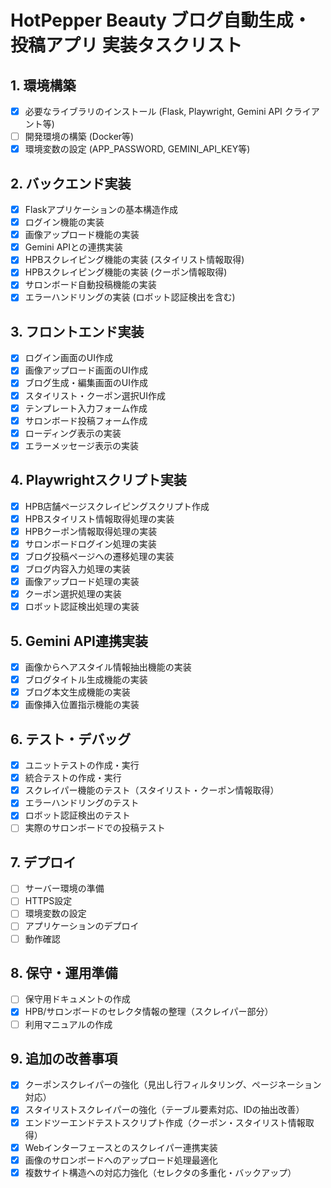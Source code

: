 # HotPepper Beauty ブログ自動生成・投稿アプリ 実装タスクリスト

## 1. 環境構築
- [x] 必要なライブラリのインストール (Flask, Playwright, Gemini API クライアント等)
- [ ] 開発環境の構築 (Docker等)
- [x] 環境変数の設定 (APP_PASSWORD, GEMINI_API_KEY等)

## 2. バックエンド実装
- [x] Flaskアプリケーションの基本構造作成
- [x] ログイン機能の実装
- [x] 画像アップロード機能の実装
- [x] Gemini APIとの連携実装
- [x] HPBスクレイピング機能の実装 (スタイリスト情報取得)
- [x] HPBスクレイピング機能の実装 (クーポン情報取得)
- [x] サロンボード自動投稿機能の実装
- [x] エラーハンドリングの実装 (ロボット認証検出を含む)

## 3. フロントエンド実装
- [x] ログイン画面のUI作成
- [x] 画像アップロード画面のUI作成
- [x] ブログ生成・編集画面のUI作成
- [x] スタイリスト・クーポン選択UI作成
- [x] テンプレート入力フォーム作成
- [x] サロンボード投稿フォーム作成
- [x] ローディング表示の実装
- [x] エラーメッセージ表示の実装

## 4. Playwrightスクリプト実装
- [x] HPB店舗ページスクレイピングスクリプト作成
- [x] HPBスタイリスト情報取得処理の実装
- [x] HPBクーポン情報取得処理の実装
- [x] サロンボードログイン処理の実装
- [x] ブログ投稿ページへの遷移処理の実装
- [x] ブログ内容入力処理の実装
- [x] 画像アップロード処理の実装
- [x] クーポン選択処理の実装
- [x] ロボット認証検出処理の実装

## 5. Gemini API連携実装
- [x] 画像からヘアスタイル情報抽出機能の実装
- [x] ブログタイトル生成機能の実装
- [x] ブログ本文生成機能の実装
- [x] 画像挿入位置指示機能の実装

## 6. テスト・デバッグ
- [x] ユニットテストの作成・実行
- [x] 統合テストの作成・実行
- [x] スクレイパー機能のテスト（スタイリスト・クーポン情報取得）
- [x] エラーハンドリングのテスト
- [x] ロボット認証検出のテスト
- [ ] 実際のサロンボードでの投稿テスト

## 7. デプロイ
- [ ] サーバー環境の準備
- [ ] HTTPS設定
- [ ] 環境変数の設定
- [ ] アプリケーションのデプロイ
- [ ] 動作確認

## 8. 保守・運用準備
- [ ] 保守用ドキュメントの作成
- [x] HPB/サロンボードのセレクタ情報の整理（スクレイパー部分）
- [ ] 利用マニュアルの作成

## 9. 追加の改善事項
- [x] クーポンスクレイパーの強化（見出し行フィルタリング、ページネーション対応）
- [x] スタイリストスクレイパーの強化（テーブル要素対応、IDの抽出改善）
- [x] エンドツーエンドテストスクリプト作成（クーポン・スタイリスト情報取得）
- [x] Webインターフェースとのスクレイパー連携実装
- [x] 画像のサロンボードへのアップロード処理最適化
- [x] 複数サイト構造への対応力強化（セレクタの多重化・バックアップ）
